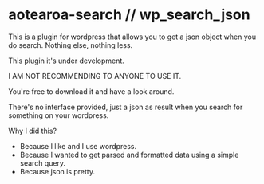 aotearoa-search // wp_search_json
==============

This is a plugin for wordpress that allows you to get a json object when you do search. 
Nothing else, nothing less.

This plugin it's under development. 

I AM NOT RECOMMENDING TO ANYONE TO USE IT. 

You're  free to download it and have a look around.

There's no interface provided, just a json as result when you search for something on your wordpress.

Why I did this?

- Because I like and I use wordpress.
- Because I wanted to get parsed and formatted data using a simple search query.
- Because json is pretty.
